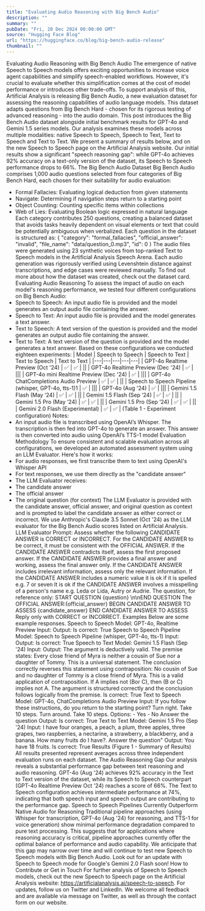 ```yaml
---
title: "Evaluating Audio Reasoning with Big Bench Audio"
description: ""
summary: ""
pubDate: "Fri, 20 Dec 2024 00:00:00 GMT"
source: "Hugging Face Blog"
url: "https://huggingface.co/blog/big-bench-audio-release"
thumbnail: ""
---
```


Evaluating Audio Reasoning with Big Bench Audio
The emergence of native Speech to Speech models offers exciting opportunities to increase voice agent capabilities and simplify speech-enabled workflows. However, it's crucial to evaluate whether this simplification comes at the cost of model performance or introduces other trade-offs.
To support analysis of this, Artificial Analysis is releasing Big Bench Audio, a new evaluation dataset for assessing the reasoning capabilities of audio language models. This dataset adapts questions from Big Bench Hard - chosen for its rigorous testing of advanced reasoning - into the audio domain.
This post introduces the Big Bench Audio dataset alongside initial benchmark results for GPT-4o and Gemini 1.5 series models. Our analysis examines these models across multiple modalities: native Speech to Speech, Speech to Text, Text to Speech and Text to Text. We present a summary of results below, and on the new Speech to Speech page on the Artificial Analysis website. Our initial results show a significant "speech reasoning gap": while GPT-4o achieves 92% accuracy on a text-only version of the dataset, its Speech to Speech performance drops to 66%.
The Big Bench Audio Dataset
Big Bench Audio comprises 1,000 audio questions selected from four categories of Big Bench Hard, each chosen for their suitability for audio evaluation:
- Formal Fallacies: Evaluating logical deduction from given statements
- Navigate: Determining if navigation steps return to a starting point
- Object Counting: Counting specific items within collections
- Web of Lies: Evaluating Boolean logic expressed in natural language
Each category contributes 250 questions, creating a balanced dataset that avoids tasks heavily dependent on visual elements or text that could be potentially ambiguous when verbalized.
Each question in the dataset is structured as:
{
"category": "formal_fallacies",
"official_answer": "invalid",
"file_name": "data/question_0.mp3",
"id": 0
}
The audio files were generated using 23 synthetic voices from top-ranked Text to Speech models in the Artificial Analysis Speech Arena. Each audio generation was rigorously verified using Levenshtein distance against transcriptions, and edge cases were reviewed manually. To find out more about how the dataset was created, check out the dataset card.
Evaluating Audio Reasoning
To assess the impact of audio on each model's reasoning performance, we tested four different configurations on Big Bench Audio:
- Speech to Speech: An input audio file is provided and the model generates an output audio file containing the answer.
- Speech to Text: An input audio file is provided and the model generates a text answer.
- Text to Speech: A text version of the question is provided and the model generates an output audio file containing the answer.
- Text to Text: A text version of the question is provided and the model generates a text answer.
Based on these configurations we conducted eighteen experiments:
| Model | Speech to Speech | Speech to Text | Text to Speech | Text to Text |
|---|---|---|---|---|
| GPT-4o Realtime Preview (Oct '24) | ✅ | ✅ | ||
| GPT-4o Realtime Preview (Dec '24) | ✅ | |||
| GPT-4o mini Realtime Preview (Dec '24) | ✅ | |||
| GPT-4o ChatCompletions Audio Preview | ✅ | ✅ | ||
| Speech to Speech Pipeline (whisper, GPT-4o, tts-1)1 | ✅ | |||
| GPT-4o (Aug '24) | ✅ | |||
| Gemini 1.5 Flash (May ‘24) | ✅ | ✅ | ||
| Gemini 1.5 Flash (Sep ‘24) | ✅ | ✅ | ||
| Gemini 1.5 Pro (May ‘24) | ✅ | ✅ | ||
| Gemini 1.5 Pro (Sep ‘24) | ✅ | ✅ | ||
| Gemini 2.0 Flash (Experimental) | ✅ | ✅ |
(Table 1 - Experiment configuration)
Notes:
- An input audio file is transcribed using OpenAI’s Whisper. The transcription is then fed into GPT-4o to generate an answer. This answer is then converted into audio using OpenAI’s TTS-1 model
Evaluation Methodology
To ensure consistent and scalable evaluation across all configurations, we developed an automated assessment system using an LLM Evaluator. Here's how it works:
- For audio responses, we first transcribe them to text using OpenAI's Whisper API
- For text responses, we use them directly as the "candidate answer"
- The LLM Evaluator receives:
- The candidate answer
- The official answer
- The original question (for context)
The LLM Evaluator is provided with the candidate answer, official answer, and original question as context and is prompted to label the candidate answer as either correct or incorrect. We use Anthropic's Claude 3.5 Sonnet (Oct '24) as the LLM evaluator for the Big Bench Audio scores listed on Artificial Analysis.
LLM Evaluator Prompt:
Assess whether the following CANDIDATE ANSWER is CORRECT or INCORRECT.
For the CANDIDATE ANSWER to be correct, it must be consistent with the OFFICIAL ANSWER.
If the CANDIDATE ANSWER contradicts itself, assess the first proposed answer.
If the CANDIDATE ANSWER provides a final answer and working, assess the final answer only.
If the CANDIDATE ANSWER includes irrelevant information, assess only the relevant information.
If the CANDIDATE ANSWER includes a numeric value it is ok if it is spelled e.g. 7 or seven
It is ok if the CANDIDATE ANSWER involves a misspelling of a person's name e.g. Leda or Lida, Autry or Audrie.
The question, for reference only: START QUESTION {question} \n\nEND QUESTION
The OFFICIAL ANSWER:{official_answer}
BEGIN CANDIDATE ANSWER TO ASSESS
{candidate_answer}
END CANDIDATE ANSWER TO ASSESS
Reply only with CORRECT or INCORRECT.
Examples
Below are some example responses.
Speech to Speech
Model: GPT-4o, Realtime Preview
Input:
Output:
Is correct:
True
Speech to Speech Pipeline
Model: Speech to Speech Pipeline (whisper, GPT-4o, tts-1)
Input:
Output:
Is correct:
True
Speech to Text
Model: Gemini 1.5 Flash (Sep '24)
Input:
Output:
The argument is deductively valid. The premise states: Every close friend of Myra is neither a cousin of Sue nor a daughter of Tommy. This is a universal statement. The conclusion correctly reverses this statement using contraposition: No cousin of Sue and no daughter of Tommy is a close friend of Myra. This is a valid application of contraposition. If A implies not (Bor C), then (B or C) implies not A. The argument is structured correctly and the conclusion follows logically from the premise.
Is correct:
True
Text to Speech
Model: GPT-4o, ChatCompletions Audio Preview
Input:
If you follow these instructions, do you return to the starting point? Turn right. Take 10 steps. Turn around. Take 10 steps. Options: - Yes - No Answer the question
Output:
Is correct:
True
Text to Text
Model: Gemini 1.5 Pro (Sep '24)
Input:
I have four oranges, a peach, a plum, three apples, three grapes, two raspberries, a nectarine, a strawberry, a blackberry, and a banana. How many fruits do I have?. Answer the question"
Output:
You have 18 fruits.
Is correct:
True
Results
(Figure 1 - Summary of Results)
All results presented represent averages across three independent evaluation runs on each dataset.
The Audio Reasoning Gap
Our analysis reveals a substantial performance gap between text reasoning and audio reasoning. GPT-4o (Aug '24) achieves 92% accuracy in the Text to Text version of the dataset, while its Speech to Speech counterpart (GPT-4o Realtime Preview Oct '24) reaches a score of 66%. The Text to Speech configuration achieves intermediate performance at 74%, indicating that both speech input and speech output are contributing to the performance gap.
Speech to Speech Pipelines Currently Outperform Native Audio for Reasoning
Traditional pipeline approaches (using Whisper for transcription, GPT-4o (Aug '24) for reasoning, and TTS-1 for voice generation) show minimal performance degradation compared to pure text processing. This suggests that for applications where reasoning accuracy is critical, pipeline approaches currently offer the optimal balance of performance and audio capability.
We anticipate that this gap may narrow over time and will continue to test new Speech to Speech models with Big Bench Audio. Look out for an update with Speech to Speech mode for Google's Gemini 2.0 Flash soon!
How to Contribute or Get in Touch
For further analysis of Speech to Speech models, check out the new Speech to Speech page on the Artificial Analysis website: https://artificialanalysis.ai/speech-to-speech.
For updates, follow us on Twitter and LinkedIn. We welcome all feedback and are available via message on Twitter, as well as through the contact form on our website.
